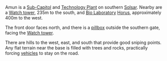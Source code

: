 Amun is a [Sub-Capitol](../locations/Sub-Capitol.md) and [Technology
Plant](../locations/Technology_Plant.md) on southern
[Solsar](../locations/Solsar.md). Nearby are a [Watch
tower](../locations/Watch_tower.md), 235m to the south, and [Bio
Laboratory](../locations/Bio_Laboratory.md) [Horus](../locations/Horus.md),
approximately 400m to the west.

The front door faces north, and there is a [pillbox](../locations/Pillbox.md)
outside the southern gate, facing the [Watch
tower](../locations/Watch_tower.md).

There are hills to the west, east, and south that provide good sniping
points. Any flat terrain near the base is filled with trees and rocks,
practically forcing [vehicles](../vehicles/Vehicle.md) to stay on the road.

<!--[category:Facilities](category:Facilities.md)-->
